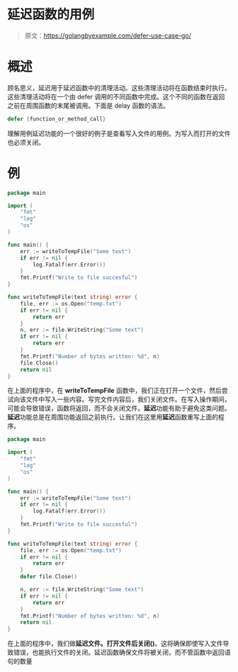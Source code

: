 # 延迟函数的用例

> 原文：<https://golangbyexample.com/defer-use-case-go/>

# **概述**

顾名思义，延迟用于延迟函数中的清理活动。这些清理活动将在函数结束时执行。这些清理活动将在一个由 defer 调用的不同函数中完成。这个不同的函数在返回之前在周围函数的末尾被调用。下面是 delay 函数的语法。

```go
defer {function_or_method_call}
```

理解用例延迟功能的一个很好的例子是查看写入文件的用例。为写入而打开的文件也必须关闭。

# **例**

```go
package main

import (
    "fmt"
    "log"
    "os"
)

func main() {
    err := writeToTempFile("Some text")
    if err != nil {
        log.Fatalf(err.Error())
    }
    fmt.Printf("Write to file succesful")
}

func writeToTempFile(text string) error {
    file, err := os.Open("temp.txt")
    if err != nil {
        return err
    }
    n, err := file.WriteString("Some text")
    if err != nil {
        return err
    }
    fmt.Printf("Number of bytes written: %d", n)
    file.Close()
    return nil
}
```

在上面的程序中，在 **writeToTempFile** 函数中，我们正在打开一个文件，然后尝试向该文件中写入一些内容。写完文件内容后，我们关闭文件。在写入操作期间，可能会导致错误，函数将返回，而不会关闭文件。**延迟**功能有助于避免这类问题。**延迟**功能总是在周围功能返回之前执行。让我们在这里用**延迟**函数重写上面的程序。

```go
package main

import (
    "fmt"
    "log"
    "os"
)

func main() {
    err := writeToTempFile("Some text")
    if err != nil {
        log.Fatalf(err.Error())
    }
    fmt.Printf("Write to file succesful")
}

func writeToTempFile(text string) error {
    file, err := os.Open("temp.txt")
    if err != nil {
        return err
    }
    defer file.Close()

    n, err := file.WriteString("Some text")
    if err != nil {
        return err
    }
    fmt.Printf("Number of bytes written: %d", n)
    return nil
}
```

在上面的程序中，我们做**延迟文件。打开文件后关闭()**。这将确保即使写入文件导致错误，也能执行文件的关闭。延迟函数确保文件将被关闭，而不管函数中返回语句的数量